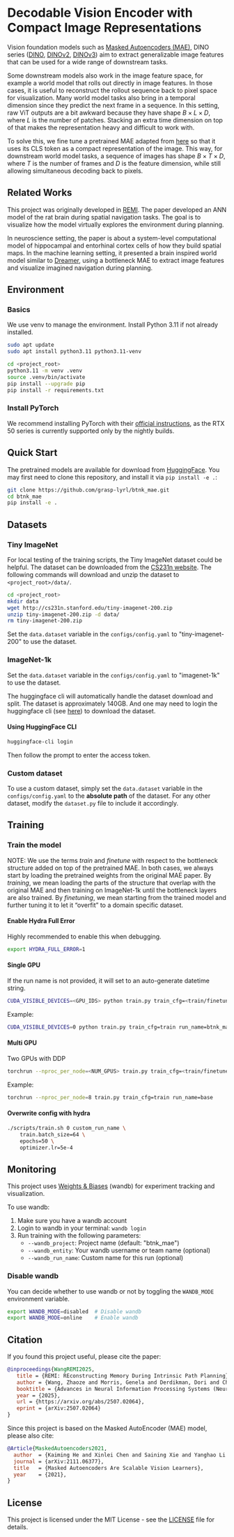 # Decodable Vision Encoder with Compact Image Representations
Vision foundation models such as [Masked Autoencoders (MAE)](https://arxiv.org/abs/2111.06377), DINO series ([DINO](https://arxiv.org/abs/2104.14294), [DINOv2](https://arxiv.org/abs/2304.07193), [DINOv3](https://arxiv.org/abs/2508.10104)) aim to extract generalizable image features that can be used for a wide range of downstream tasks.

Some downstream models also work in the image feature space, for example a world model that rolls out directly in image features. In those cases, it is useful to reconstruct the rollout sequence back to pixel space for visualization. Many world model tasks also bring in a temporal dimension since they predict the next frame in a sequence. In this setting, raw ViT outputs are a bit awkward because they have shape $B \times L \times D$, where $L$ is the number of patches. Stacking an extra time dimension on top of that makes the representation heavy and difficult to work with.

To solve this, we fine tune a pretrained MAE adapted from [here](https://github.com/facebookresearch/mae) so that it uses its CLS token as a compact representation of the image. This way, for downstream world model tasks, a sequence of images has shape $B \times T \times D$, where $T$ is the number of frames and $D$ is the feature dimension, while still allowing simultaneous decoding back to pixels.

## Related Works
This project was originally developed in [REMI](https://arxiv.org/abs/2507.02064). The paper developed an ANN model of the rat brain during spatial navigation tasks. The goal is to visualize how the model virtually explores the environment during planning. 

In neuroscience setting, the paper is about a system-level computational model of hippocampal and entorhinal cortex cells of how they build spatial maps. In the machine learning setting, it presented a brain inspired world model similar to [Dreamer](https://arxiv.org/abs/2301.04104), using a bottleneck MAE to extract image features and visualize imagined navigation during planning.

## Environment
### Basics
We use venv to manage the environment.
Install Python 3.11 if not already installed.
```bash
sudo apt update
sudo apt install python3.11 python3.11-venv
```
```bash
cd <project_root>
python3.11 -m venv .venv
source .venv/bin/activate
pip install --upgrade pip
pip install -r requirements.txt
```
### Install PyTorch
We recommend installing PyTorch with their [official instructions](https://pytorch.org/get-started/locally/), as the RTX 50 series is currently supported only by the nightly builds.

## Quick Start
The pretrained models are available for download from [HuggingFace](https://huggingface.co/zhaozewang56). You may first need to clone this repository, and install it via `pip install -e .`:
```bash
git clone https://github.com/grasp-lyrl/btnk_mae.git
cd btnk_mae
pip install -e .
```

## Datasets
### Tiny ImageNet
For local testing of the training scripts, the Tiny ImageNet dataset could be helpful. The dataset can be downloaded from the [CS231n website](http://cs231n.stanford.edu/tiny-imagenet-200.zip). The following commands will download and unzip the dataset to `<project_root>/data/`.
```bash
cd <project_root>
mkdir data
wget http://cs231n.stanford.edu/tiny-imagenet-200.zip
unzip tiny-imagenet-200.zip -d data/ 
rm tiny-imagenet-200.zip
```
Set the `data.dataset` variable in the `configs/config.yaml` to "tiny-imagenet-200" to use the dataset.

### ImageNet-1k
Set the `data.dataset` variable in the `configs/config.yaml` to "imagenet-1k" to use the dataset.

The huggingface cli will automatically handle the dataset download and split. The dataset is approximately 140GB. And one may need to login the huggingface cli (see [here](https://huggingface.co/docs/huggingface_hub/en/guides/cli#huggingface-cli-login)) to download the dataset.

#### Using HuggingFace CLI
```bash
huggingface-cli login
```
Then follow the prompt to enter the access token.

### Custom dataset
To use a custom dataset, simply set the `data.dataset` variable in the `configs/config.yaml` to the **absolute path** of the dataset. For any other dataset, modify the `dataset.py` file to include it accordingly.

## Training
### Train the model
NOTE: We use the terms *train* and *finetune* with respect to the bottleneck structure added on top of the pretrained MAE. In both cases, we always start by loading the pretrained weights from the original MAE paper. By *training*, we mean loading the parts of the structure that overlap with the original MAE and then training on ImageNet-1k until the bottleneck layers are also trained. By *finetuning*, we mean starting from the trained model and further tuning it to let it “overfit” to a domain specific dataset.

#### Enable Hydra Full Error
Highly recommended to enable this when debugging.
```bash
export HYDRA_FULL_ERROR=1
```
#### Single GPU
If the run name is not provided, it will set to an auto-generate datetime string.
```bash
CUDA_VISIBLE_DEVICES=<GPU_IDS> python train.py train_cfg=<train/finetune> run_name=<RUN_NAME> [any Hydra overrides…]
```
Example:
```bash
CUDA_VISIBLE_DEVICES=0 python train.py train_cfg=train run_name=btnk_mae
```
#### Multi GPU
Two GPUs with DDP
```bash
torchrun --nproc_per_node=<NUM_GPUS> train.py train_cfg=<train/finetune> run_name=<RUN_NAME> [any Hydra overrides…]
```
Example:
```bash
torchrun --nproc_per_node=8 train.py train_cfg=train run_name=base
```

#### Overwrite config with hydra
```bash
./scripts/train.sh 0 custom_run_name \
    train.batch_size=64 \
    epochs=50 \
    optimizer.lr=5e-4
```

## Monitoring
This project uses [Weights & Biases](https://wandb.ai/) (wandb) for experiment tracking and visualization.

To use wandb:
1. Make sure you have a wandb account
2. Login to wandb in your terminal: `wandb login`
3. Run training with the following parameters:
   - `--wandb_project`: Project name (default: "btnk_mae")
   - `--wandb_entity`: Your wandb username or team name (optional)
   - `--wandb_run_name`: Custom name for this run (optional)

### Disable wandb
You can decide whether to use wandb or not by toggling the `WANDB_MODE` environment variable.
```bash
export WANDB_MODE=disabled  # Disable wandb
export WANDB_MODE=online    # Enable wandb
```

## Citation
If you found this project useful, please cite the paper:
```bibtex 
@inproceedings{WangREMI2025,
   title = {REMI: REconstructing Memory During Intrinsic Path Planning},
   author = {Wang, Zhaoze and Morris, Genela and Derdikman, Dori and Chaudhari, Pratik and Balasubramanian, Vijay},
   booktitle = {Advances in Neural Information Processing Systems (NeurIPS)},
   year = {2025},
   url = {https://arxiv.org/abs/2507.02064},
   eprint = {arXiv:2507.02064}
}
```
Since this project is based on the Masked AutoEncoder (MAE) model, please also cite:
```bibtex
@Article{MaskedAutoencoders2021,
  author  = {Kaiming He and Xinlei Chen and Saining Xie and Yanghao Li and Piotr Doll{\'a}r and Ross Girshick},
  journal = {arXiv:2111.06377},
  title   = {Masked Autoencoders Are Scalable Vision Learners},
  year    = {2021},
}
```

## License
This project is licensed under the MIT License - see the [LICENSE](LICENSE) file for details.

